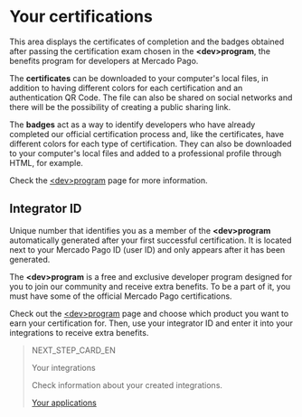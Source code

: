 # Your certifications
 
This area displays the certificates of completion and the badges obtained after passing the certification exam chosen in the **&lt;dev&gt;program**, the benefits program for developers at Mercado Pago.
 
The **certificates** can be downloaded to your computer's local files, in addition to having different colors for each certification and an authentication QR Code. The file can also be shared on social networks and there will be the possibility of creating a public sharing link.
 
The **badges** act as a way to identify developers who have already completed our official certification process and, like the certificates, have different colors for each type of certification. They can also be downloaded to your computer's local files and added to a professional profile through HTML, for example.
 
Check the [&lt;dev&gt;program](https://www.mercadopago[FAKER][URL][DOMAIN]/developers/en/developer-program) page for more information.

## Integrator ID
 
Unique number that identifies you as a member of the **&lt;dev&gt;program** automatically generated after your first successful certification. It is located next to your Mercado Pago ID (user ID) and only appears after it has been generated.
 
The **&lt;dev&gt;program** is a free and exclusive developer program designed for you to join our community and receive extra benefits. To be a part of it, you must have some of the official Mercado Pago certifications.
 
Check out the [&lt;dev&gt;program](https://www.mercadopago[FAKER][URL][DOMAIN]/developers/en/developer-program) page and choose which product you want to earn your certification for. Then, use your integrator ID and enter it into your integrations to receive extra benefits.

> NEXT_STEP_CARD_EN
>
> Your integrations
>
> Check information about your created integrations.
>
> [Your applications](https://www.mercadopago[FAKER][URL][DOMAIN]/developers/pt/docs/your-integrations/introduction)